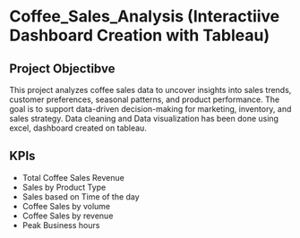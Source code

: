 # Coffee_Sales_Analysis (Interactiive Dashboard Creation with Tableau)

## Project Objectibve
This project analyzes coffee sales data to uncover insights into sales trends, customer preferences, seasonal patterns, and product performance. The goal is to support data-driven decision-making for marketing, inventory, and sales strategy. Data cleaning and Data visualization has been done using excel, dashboard created on tableau.

## KPIs
* Total Coffee Sales Revenue
* Sales by Product Type
* Sales based on Time of the day
* Coffee Sales by volume
* Coffee Sales by revenue
* Peak Business hours


